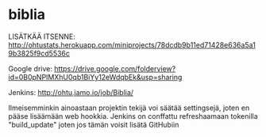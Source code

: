 biblia
======


LISÄTKÄÄ ITSENNE:  http://ohtustats.herokuapp.com/miniprojects/78dcdb9b11ed71428e636a5a19b3825f9cd5536c

Google drive:
https://drive.google.com/folderview?id=0B0pNPIMXhU0qb1BiYy12eWdqbEk&usp=sharing

Jenkins: http://ohtu.jamo.io/job/Biblia/

Ilmeisemminkin ainoastaan projektin tekijä voi säätää settingsejä, joten en pääse lisäämään web hookkia. Jenkins on conffattu refreshaamaan tokenilla "build_update" joten jos tämän voisit lisätä GitHubiin
